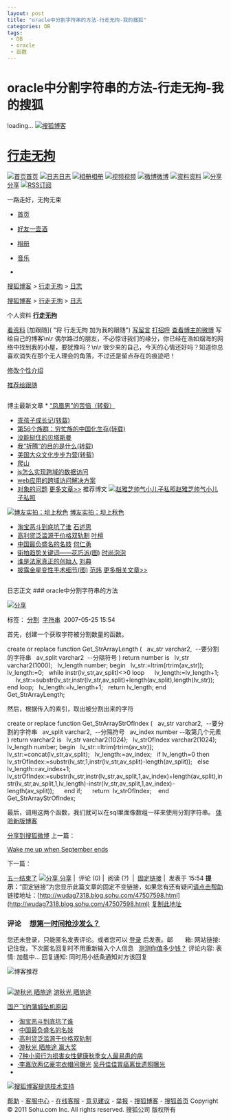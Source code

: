 ```yaml
---
layout: post
title: "oracle中分割字符串的方法-行走无拘-我的搜狐"
categories: DB
tags: 
 - DB
 - oracle
 - 函数
--- 
```


# oracle中分割字符串的方法-行走无拘-我的搜狐

[]()

loading...
[![搜狐博客]()](http://blog.sohu.com/)

# [行走无拘](http://wudag7318.blog.sohu.com/)

[![首页]()](http://wudag7318.blog.sohu.com/ "查看行走无拘的首页")[首页](http://wudag7318.blog.sohu.com/ "查看行走无拘的首页") [![日志]()](http://wudag7318.blog.sohu.com/entry/ "查看行走无拘的日志")[日志](http://wudag7318.blog.sohu.com/entry/ "查看行走无拘的日志") [![相册]()](http://wudag7318.blog.sohu.com/album/ "查看行走无拘的相册")[相册](http://wudag7318.blog.sohu.com/album/ "查看行走无拘的相册") [![视频]()](http://my.tv.sohu.com/people/d3VkYWdfNzMxOEBjaGluYXJlbi5jb20= "查看行走无拘的视频")[视频](http://my.tv.sohu.com/people/d3VkYWdfNzMxOEBjaGluYXJlbi5jb20= "查看行走无拘的视频") [![微博]()](http://wudag7318.i.sohu.com/mblog/index.htm "查看行走无拘的微博")[微博](http://wudag7318.i.sohu.com/mblog/index.htm "查看行走无拘的微博") [![资料]()](http://wudag7318.i.sohu.com/profile/index.htm "查看行走无拘的个人资料")[资料](http://wudag7318.i.sohu.com/profile/index.htm "查看行走无拘的个人资料") [![分享]()](http://wudag7318.blog.sohu.com/app/soShare/ "查看行走无拘的分享")[分享](http://wudag7318.blog.sohu.com/app/soShare/ "查看行走无拘的分享") [![RSS订阅]()](http://wudag7318.blog.sohu.com/rss) []()

一路走好，无拘无束

* [首页](http://wudag7318.blog.sohu.com/#tp_362bfe3792)
* [好友一壶酒](http://wudag7318.blog.sohu.com/#tp_3f4e4bf48c9)
* [相册](http://wudag7318.blog.sohu.com/#tp_pp)
* [音乐](http://wudag7318.blog.sohu.com/#tp_music)

*
[搜狐博客](http://blog.sohu.com/) > [行走无拘](http://wudag7318.blog.sohu.com/) > [日志](http://wudag7318.blog.sohu.com/entry/)

[搜狐博客](http://blog.sohu.com/) > [行走无拘](http://wudag7318.blog.sohu.com/) > [日志](http://wudag7318.blog.sohu.com/entry/)
![]()

个人资料 [**行走无拘**](http://wudag7318.blog.sohu.com/)

[看资料](http://wudag7318.i.sohu.com/profile/index.htm "查看个人资料") [加跟随]( "将 行走无拘 加为我的跟随")
[写留言](http://wudag7318.blog.sohu.com/message/ "给他留言") [打招呼]( "向他打招呼")
[查看博主的微博](http://t.sohu.com/people/!d3VkYWdfNzMxOEBjaGluYXJlbi5jb20=)
写给自己的博客\n\r 偶尔路过的朋友，不必惊讶我们的缘分，你已经在浩如烟海的网络中找到我的小屋，要犹豫吗？\n\r 很少来的自己，今天的心情还好吗？知道你总喜欢消失在那个无人理会的角落，不过还是留点存在的痕迹吧！

[修改个性介绍](http://blog.sohu.com/manage/setting.do)

[![]()推荐给跟随]()

![]()

博主最新文章 * [“凤凰男”的苦恼（转载）](http://wudag7318.blog.sohu.com/95498665.html)
* [乖孩子成长记(转载)](http://wudag7318.blog.sohu.com/95498574.html)
* [第56个族群：穷忙族的中国化生存(转载)](http://wudag7318.blog.sohu.com/94269067.html)
* [没能挺住的贝塔斯曼](http://wudag7318.blog.sohu.com/91403376.html)
* [我“折腾”的目的是什么(转载)](http://wudag7318.blog.sohu.com/90931601.html)
* [美国大众文化步步为营(转载)](http://wudag7318.blog.sohu.com/90930104.html)
* [爬山](http://wudag7318.blog.sohu.com/90923395.html)
* [js怎么实现跨域的数据访问](http://wudag7318.blog.sohu.com/70446428.html)
* [web应用的跨域访问解决方案](http://wudag7318.blog.sohu.com/70404327.html)
* [对象的问题](http://wudag7318.blog.sohu.com/49996376.html)
[更多文章>>](http://wudag7318.blog.sohu.com/entry/)
推荐博文 [![赵雅芝帅气小儿子私照]()](http://nantangyishao.blog.sohu.com/187429367.html)[赵雅芝帅气小儿子私照](http://nantangyishao.blog.sohu.com/187429367.html)

[![博友实拍：坝上秋色]()](http://cleanwa58.blog.sohu.com/187417886.html) [博友实拍：坝上秋色](http://cleanwa58.blog.sohu.com/187417886.html)

* [淘宝恶斗到底坑了谁](http://shishusi.blog.sohu.com/187487405.html)
[石述思](http://shishusi.blog.sohu.com/)
* [高利贷泛滥源于价格双轨制](http://yetanyetan.blog.sohu.com/187402491.html)
[叶檀](http://yetanyetan.blog.sohu.com/)
* [中国最负盛名的名妓](http://herenyong.blog.sohu.com/187456245.html)
[何仁勇](http://herenyong.blog.sohu.com/)
* [街拍趋势关键词——花巧派(图)](http://tangotaily.blog.sohu.com/187429353.html)
[时尚泡泡](http://tangotaily.blog.sohu.com/)
* [谁是法家真正的创始人](http://liudian2011.blog.sohu.com/187374685.html)
[刘典](http://bms.sohu.com/template/刘典http://liudian2011.blog.sohu.com/)
* [披露金星变性手术细节(图)](http://shanxifanwei.blog.sohu.com/187485537.html)
[范炜](http://shanxifanwei.blog.sohu.com/)
[更多相关文章>>](http://blog.sohu.com/)

![]()

日志正文 ### oracle中分割字符串的方法

[![分享]( "分享")]()

标签： [分割](http://tag.blog.sohu.com/%B7%D6%B8%EE/)  [字符串](http://tag.blog.sohu.com/%D7%D6%B7%FB%B4%AE/)  2007-05-25 15:54

首先，创建一个获取字符被分割数量的函数。

create or replace function Get_StrArrayLength
(
  av_str varchar2,  --要分割的字符串
  av_split varchar2  --分隔符号
)
return number
is
  lv_str varchar2(1000);
  lv_length number;
begin
  lv_str:=ltrim(rtrim(av_str));
  lv_length:=0;
  while instr(lv_str,av_split)<>0 loop
     lv_length:=lv_length+1;
     lv_str:=substr(lv_str,instr(lv_str,av_split)+length(av_split),length(lv_str)); 
  end loop;
  lv_length:=lv_length+1;
  return lv_length;
end Get_StrArrayLength;

然后，根据传入的索引，取出被分割出来的字符

create or replace function Get_StrArrayStrOfIndex
(
  av_str varchar2,  --要分割的字符串
  av_split varchar2,  --分隔符号
  av_index number --取第几个元素
)
return varchar2
is
  lv_str varchar2(1024);
  lv_strOfIndex varchar2(1024);
  lv_length number;
begin
  lv_str:=ltrim(rtrim(av_str));
  lv_str:=concat(lv_str,av_split);
  lv_length:=av_index;
  if lv_length=0 then
      lv_strOfIndex:=substr(lv_str,1,instr(lv_str,av_split)-length(av_split));
  else
      lv_length:=av_index+1;
      lv_strOfIndex:=substr(lv_str,instr(lv_str,av_split,1,av_index)+length(av_split),instr(lv_str,av_split,1,lv_length)-instr(lv_str,av_split,1,av_index)-length(av_split));   
  end if;   
  return  lv_strOfIndex;   
end Get_StrArrayStrOfIndex;

最后，调用这两个函数，我们就可以在sql里面像数组一样来使用分割字符串。
[体验新版博客](http://wudag7318.i.sohu.com/blog/view/47507598.htm)

[分享到搜狐微博]()
上一篇：

[Wake me up when September ends](http://wudag7318.blog.sohu.com/47695310.html)

下一篇：

[五一结束了](http://wudag7318.blog.sohu.com/45203962.html)
[![分享]( "分享") 分享]() |  评论 (0) |  阅读 (?)  |  [固定链接](http://wudag7318.blog.sohu.com/47507598.html#) |  发表于 15:54
**提示：**“固定链接”为您显示此篇文章的固定不变链接，如果您有还有疑问[请点击帮助](http://wudag7318.blog.sohu.com/help.html)
链接地址：[http://wudag7318.blog.sohu.com/47507598.html](http://wudag7318.blog.sohu.com/47507598.html) [复制此地址]()

[]()

### 评论   ![]()  [想第一时间抢沙发么？](http://admin.blog.sohu.com/85634919.html)
[]()

[]()

您还未登录，只能匿名发表评论。或者您可以 [登录](http://blog.sohu.com/login/logon.do) 后发表。邮　　箱: 网站链接:   记住我，下次匿名回复时不用重新输入个人信息   [测测你值多少钱？](http://sohu.ad-plus.cn/event.ng/Type=click&FlightID=201109&TargetID=sohu&Values=c9d04f6e,52cb032d,bf537da0,fe2f7396&AdID=3120711) 评论内容: 表　　情: 加载中... 回复通知: 同时用小纸条通知对方该回复   

![博客推荐]()

[![]()]()

[![游秋光 晒旅途]()](http://wdxc1234.i.sohu.com/)
[游秋光 晒旅途](http://wdxc1234.i.sohu.com/)

[国产飞豹蒲城坠机原因](http://blog.sohu.com/)

* ·[淘宝恶斗到底坑了谁](http://shishusi.blog.sohu.com/187487405.html)
* ·[中国最负盛名的名妓](http://herenyong.blog.sohu.com/187456245.html)
* ·[高利贷泛滥源于价格双轨制](http://yetanyetan.blog.sohu.com/187402491.html)
* ·[游秋光 晒旅途 赢大奖](http://wdxc1234.i.sohu.com/blog/view/185849327.htm)
* ·[7种小资行为损害女性健康](http://blog.sohu.com/fashion/)[]()[秋季女人最易患的病](http://bosyewcg.blog.sohu.com/187295714.html)[]()[]()
* [·]()[李嘉欣两亿豪宅衣帽间曝光](http://fengqiuyueblog.blog.sohu.com/187474250.html) [吴丹佳佳胃癌离世遗照曝光](http://coolpics.blog.sohu.com/187477101.html)
*

[![搜狐博客提供技术支持]()](http://i.sohu.com/ "搜狐空间提供技术支持")

[帮助](http://blog.sohu.com/help.html) - [客服中心](http://sohucallcenter.blog.sohu.com/) - [在线客服](http://me.sohu.com/online_service.jsp?pid=5)[![]()](http://me.sohu.com/online_service.jsp?pid=5) - [意见建议](http://q.sohu.com/forum/21) - [举报](mailto:jubao@contact.sohu.com) - [搜狐博客](http://blog.sohu.com/) - [搜狐首页](http://www.sohu.com/)
Copyright © 2011 Sohu.com Inc. All rights reserved. 搜狐公司 版权所有![]()
